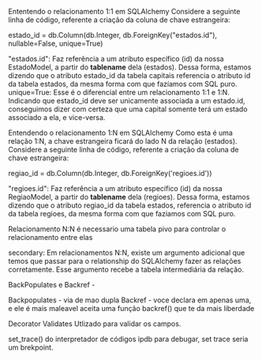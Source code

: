 Ententendo o relacionamento 1:1 em SQLAlchemy
Considere a seguinte linha de código, referente a criação da coluna de chave estrangeira:

estado_id = db.Column(db.Integer, db.ForeignKey("estados.id"), nullable=False, unique=True)

"estados.id": Faz referência a um atributo específico (id) da nossa EstadoModel, a partir do __tablename__ dela (estados). Dessa forma, estamos dizendo que o atributo estado_id da tabela capitais referencia o atributo id da tabela estados, da mesma forma com que fazíamos com SQL puro.
unique=True: Esse é o diferencial entre um relacionamento 1:1 e 1:N. Indicando que estado_id deve ser unicamente associada a um estado.id, conseguimos dizer com certeza que uma capital somente terá um estado associado a ela, e vice-versa.


Entendendo o relacionamento 1:N em SQLAlchemy
Como esta é uma relação 1:N, a chave estrangeira ficará do lado N da relação (estados). Considere a seguinte linha de código, referente a criação da coluna de chave estrangeira:

regiao_id = db.Column(db.Integer, db.ForeignKey('regioes.id'))

"regioes.id": Faz referência a um atributo específico (id) da nossa RegiaoModel, a partir do __tablename__ dela (regioes). Dessa forma, estamos dizendo que o atributo regiao_id da tabela estados, referencia o atributo id da tabela regioes, da mesma forma com que faziamos com SQL puro.


Relacionamento N:N é necessario uma tabela pivo para controlar o relacionamento entre elas

secondary: Em relacionamentos N:N, existe um argumento adicional que temos que passar para o relationship do SQLAlchemy fazer as relações corretamente. Esse argumento recebe a tabela intermediária da relação.


BackPopulates e Backref - 

Backpopulates - via de mao dupla
Backref - voce declara em apenas uma, e ele é mais maleavel aceita uma função backref() que te da mais liberdade

Decorator Validates
Utlizado para validar os campos.

set_trace() do interpretador de códigos ipdb para debugar, set trace seria um brekpoint.
